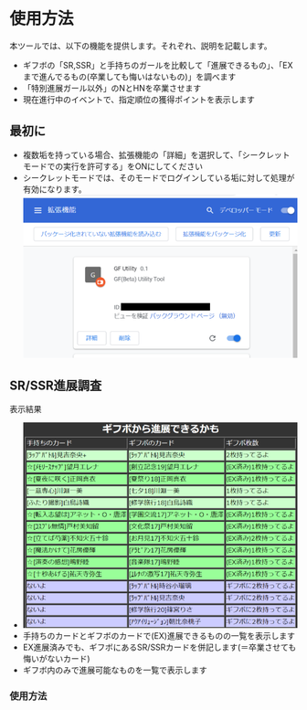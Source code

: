 # 使用方法

 本ツールでは、以下の機能を提供します。それぞれ、説明を記載します。
 * ギフボの「SR,SSR」と手持ちのガールを比較して「進展できるもの」、「EXまで進んでるもの(卒業しても悔いはないもの)」を調べます
 * 「特別進展ガール以外」のNとHNを卒業させます
 * 現在進行中のイベントで、指定順位の獲得ポイントを表示します

## 最初に

 * 複数垢を持っている場合、拡張機能の「詳細」を選択して、「シークレットモードでの実行を許可する」をONにしてください
 * シークレットモードでは、そのモードでログインしている垢に対して処理が有効になります。
 ![thumbnail](./images/thumbnail.png "thumbnail")

## SR/SSR進展調査

表示結果
 * ![SR 確認](./images/SR_check.png "SR 確認")
 * 手持ちのカードとギフボのカードで(EX)進展できるものの一覧を表示します
 * EX進展済みでも、ギフボにあるSR/SSRカードを併記します(＝卒業させても悔いがないカード)
 * ギフボ内のみで進展可能なものを一覧で表示します

### 使用方法

